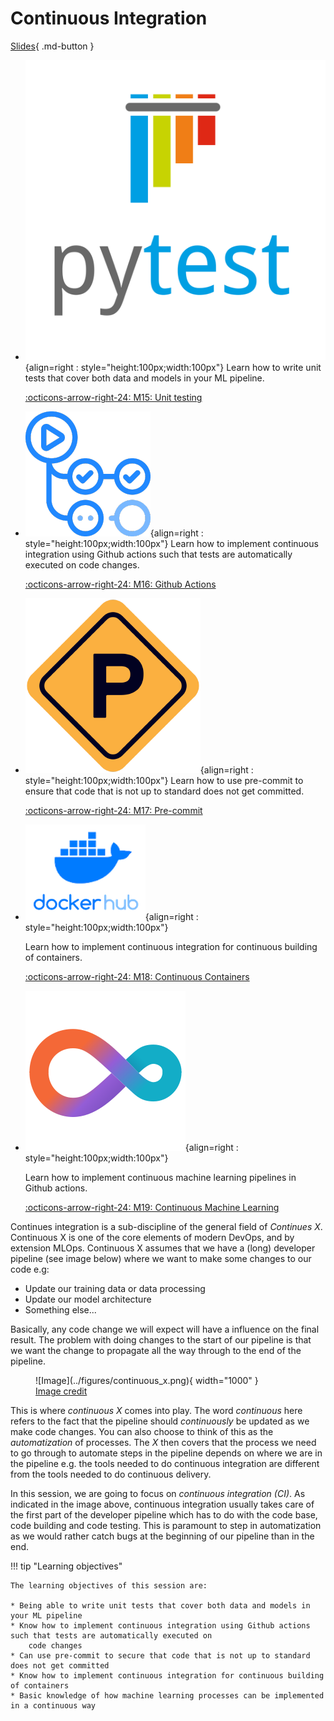 # Continuous Integration

[Slides](../slides/ContinuousIntegration.pdf){ .md-button }

<div class="grid cards" markdown>

- ![](../figures/icons/pytest.png){align=right : style="height:100px;width:100px"}
    Learn how to write unit tests that cover both data and models in your ML pipeline.

    [:octicons-arrow-right-24: M15: Unit testing](unittesting.md)

- ![](../figures/icons/actions.png){align=right : style="height:100px;width:100px"}
    Learn how to implement continuous integration using Github actions such that tests are automatically executed on
    code changes.

    [:octicons-arrow-right-24: M16: Github Actions](github_actions.md)

- ![](../figures/icons/precommit.png){align=right : style="height:100px;width:100px"}
    Learn how to use pre-commit to ensure that code that is not up to standard does not get committed.

    [:octicons-arrow-right-24: M17: Pre-commit](pre_commit.md)

- ![](../figures/icons/dockerhub.png){align=right : style="height:100px;width:100px"}

    Learn how to implement continuous integration for continuous building of containers.

    [:octicons-arrow-right-24: M18: Continuous Containers](auto_docker.md)

- ![](../figures/icons/cml.png){align=right : style="height:100px;width:100px"}

    Learn how to implement continuous machine learning pipelines in Github actions.

    [:octicons-arrow-right-24: M19: Continuous Machine Learning](cml.md)

</div>

Continues integration is a sub-discipline of the general field of *Continues X*. Continuous X is one of the core
elements of modern DevOps, and by extension MLOps. Continuous X assumes that we have a (long) developer pipeline
(see image below) where we want to make some changes to our code e.g:

- Update our training data or data processing
- Update our model architecture
- Something else...

Basically, any code change we will expect will have a influence on the final result. The problem with
doing changes to the start of our pipeline is that we want the change to propagate all the way through
to the end of the pipeline.

<figure markdown>
![Image](../figures/continuous_x.png){ width="1000" }
<figcaption>
<a href="https://faun.pub/most-popular-ci-cd-pipelines-and-tools-ccfdce429867"> Image credit </a>
</figcaption>
</figure>

This is where *continuous X* comes into play. The word *continuous* here refers to the fact that the
pipeline should *continuously* be updated as we make code changes. You can also choose to think of this as the
*automatization* of processes. The *X* then covers that the process we need to go through to
automate steps in the pipeline depends on where we are in the pipeline e.g. the tools needed to
do continuous integration are different from the tools needed to do continuous delivery.

In this session, we are going to focus on *continuous integration (CI)*. As indicated in the image above, continuous
integration usually takes care of the first part of the developer pipeline which has to do with the code base, code
building and code testing. This is paramount to step in automatization as we would rather catch bugs at the beginning
of our pipeline than in the end.

!!! tip "Learning objectives"

    The learning objectives of this session are:

    * Being able to write unit tests that cover both data and models in your ML pipeline
    * Know how to implement continuous integration using Github actions such that tests are automatically executed on
        code changes
    * Can use pre-commit to secure that code that is not up to standard does not get committed
    * Know how to implement continuous integration for continuous building of containers
    * Basic knowledge of how machine learning processes can be implemented in a continuous way
